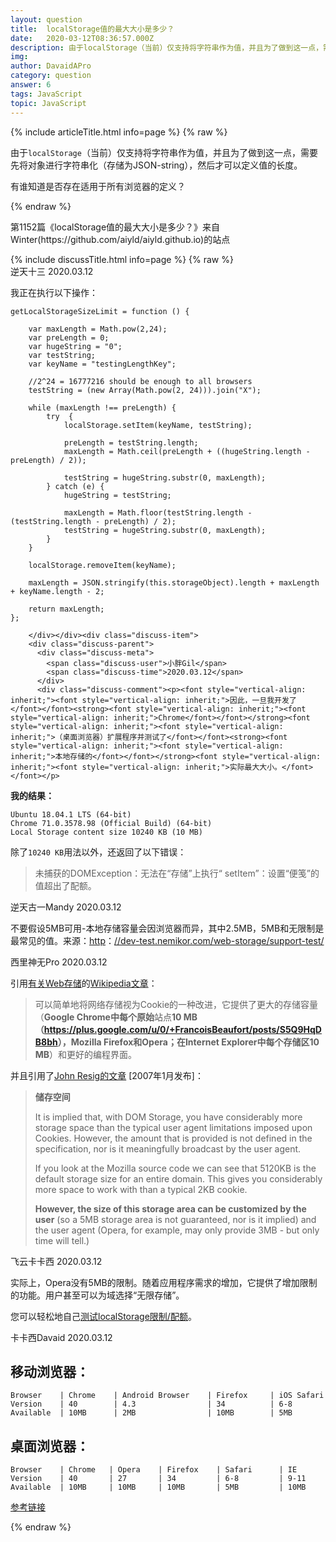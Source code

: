 ```yaml
---
layout: question
title:  localStorage值的最大大小是多少？
date:   2020-03-12T08:36:57.000Z
description: 由于localStorage（当前）仅支持将字符串作为值，并且为了做到这一点，需要先将对象进行字符串化（存储为JSON-string），然后才可以定义值的...
img: 
author: DavaidAPro
category: question
answer: 6
tags: JavaScript
topic: JavaScript
---
```

<div class="article-root">
  <div class="article">
    {% include articleTitle.html info=page %}
    {% raw %}
    <div class="article-content"><p><font style="vertical-align: inherit;"><font style="vertical-align: inherit;">由于</font></font><code>localStorage</code><font style="vertical-align: inherit;"><font style="vertical-align: inherit;">（当前）仅支持将字符串作为值，并且为了做到这一点，需要先将对象进行字符串化（存储为JSON-string），然后才可以定义值的长度。</font></font></p>

<p><font style="vertical-align: inherit;"><font style="vertical-align: inherit;">有谁知道是否存在适用于所有浏览器的定义？</font></font></p></div>
    {% endraw %}
  </div>
  <p class="winter_mark">第1152篇《localStorage值的最大大小是多少？》来自Winter(https://github.com/aiyld/aiyld.github.io)的站点</p>
  <div class="discuss-wrapper">
    {% include discussTitle.html info=page %}
    {% raw %}
    <div class="discuss-item">
        <div class="discuss-parent">
          <div class="discuss-meta">
            <span class="discuss-user">逆天十三</span>
            <span class="discuss-time">2020.03.12</span>
          </div>
          <div class="discuss-comment"><p><font style="vertical-align: inherit;"><font style="vertical-align: inherit;">我正在执行以下操作：   </font></font></p>

<pre><code>getLocalStorageSizeLimit = function () {<font></font>
<font></font>
    var maxLength = Math.pow(2,24);<font></font>
    var preLength = 0;<font></font>
    var hugeString = "0";<font></font>
    var testString;<font></font>
    var keyName = "testingLengthKey";<font></font>
<font></font>
    //2^24 = 16777216 should be enough to all browsers<font></font>
    testString = (new Array(Math.pow(2, 24))).join("X");<font></font>
<font></font>
    while (maxLength !== preLength) {<font></font>
        try  {<font></font>
            localStorage.setItem(keyName, testString);<font></font>
<font></font>
            preLength = testString.length;<font></font>
            maxLength = Math.ceil(preLength + ((hugeString.length - preLength) / 2));<font></font>
<font></font>
            testString = hugeString.substr(0, maxLength);<font></font>
        } catch (e) {<font></font>
            hugeString = testString;<font></font>
<font></font>
            maxLength = Math.floor(testString.length - (testString.length - preLength) / 2);<font></font>
            testString = hugeString.substr(0, maxLength);<font></font>
        }<font></font>
    }<font></font>
<font></font>
    localStorage.removeItem(keyName);<font></font>
<font></font>
    maxLength = JSON.stringify(this.storageObject).length + maxLength + keyName.length - 2;<font></font>
<font></font>
    return maxLength;<font></font>
};<font></font>
</code></pre></div>
        </div></div><div class="discuss-item">
        <div class="discuss-parent">
          <div class="discuss-meta">
            <span class="discuss-user">小胖Gil</span>
            <span class="discuss-time">2020.03.12</span>
          </div>
          <div class="discuss-comment"><p><font style="vertical-align: inherit;"><font style="vertical-align: inherit;">因此，一旦我开发了</font></font><strong><font style="vertical-align: inherit;"><font style="vertical-align: inherit;">Chrome</font></font></strong><font style="vertical-align: inherit;"><font style="vertical-align: inherit;">（桌面浏览器）扩展程序并测试了</font></font><strong><font style="vertical-align: inherit;"><font style="vertical-align: inherit;">本地存储的</font></font></strong><font style="vertical-align: inherit;"><font style="vertical-align: inherit;">实际最大大小。</font></font></p>

<p><strong><font style="vertical-align: inherit;"><font style="vertical-align: inherit;">我的结果：</font></font></strong></p>

<pre><code>Ubuntu 18.04.1 LTS (64-bit)<font></font>
Chrome 71.0.3578.98 (Official Build) (64-bit)<font></font>
Local Storage content size 10240 KB (10 MB)<font></font>
</code></pre>

<p><font style="vertical-align: inherit;"><font style="vertical-align: inherit;">除了</font></font><code>10240 KB</code><font style="vertical-align: inherit;"><font style="vertical-align: inherit;">用法</font><font style="vertical-align: inherit;">以外，还</font><font style="vertical-align: inherit;">返回了以下错误：</font></font></p>

<blockquote>
  <p><font style="vertical-align: inherit;"><font style="vertical-align: inherit;">未捕获的DOMException：无法在“存储”上执行“ setItem”：设置“便笺”的值超出了配额。</font></font></p>
</blockquote></div>
        </div></div><div class="discuss-item">
        <div class="discuss-parent">
          <div class="discuss-meta">
            <span class="discuss-user">逆天古一Mandy</span>
            <span class="discuss-time">2020.03.12</span>
          </div>
          <div class="discuss-comment"><p><font style="vertical-align: inherit;"><font style="vertical-align: inherit;">不要假设5MB可用-本地存储容量会因浏览器而异，其中2.5MB，5MB和无限制是最常见的值。</font><font style="vertical-align: inherit;">来源：</font><a href="http://dev-test.nemikor.com/web-storage/support-test/"><font style="vertical-align: inherit;">http</font></a><font style="vertical-align: inherit;">：</font></font><a href="http://dev-test.nemikor.com/web-storage/support-test/"><font style="vertical-align: inherit;"><font style="vertical-align: inherit;">//dev-test.nemikor.com/web-storage/support-test/</font></font></a></p></div>
        </div></div><div class="discuss-item">
        <div class="discuss-parent">
          <div class="discuss-meta">
            <span class="discuss-user">西里神无Pro</span>
            <span class="discuss-time">2020.03.12</span>
          </div>
          <div class="discuss-comment"><p><font style="vertical-align: inherit;"><font style="vertical-align: inherit;">引用</font></font><a href="http://en.wikipedia.org/wiki/Web_Storage" rel="noreferrer"><font style="vertical-align: inherit;"><font style="vertical-align: inherit;">有关Web存储</font></font></a><font style="vertical-align: inherit;"><font style="vertical-align: inherit;">的</font><a href="http://en.wikipedia.org/wiki/Web_Storage" rel="noreferrer"><font style="vertical-align: inherit;">Wikipedia文章</font></a><font style="vertical-align: inherit;">：</font></font></p>

<blockquote>
  <p><font style="vertical-align: inherit;"><font style="vertical-align: inherit;">可以简单地将网络存储视为Cookie的一种改进，它提供了更大的存储容量（</font></font><strong><font style="vertical-align: inherit;"><font style="vertical-align: inherit;">Google Chrome中每个原始</font></font><a href="https://plus.google.com/u/0/+FrancoisBeaufort/posts/S5Q9HqDB8bh" rel="noreferrer"><font style="vertical-align: inherit;"></font></a><font style="vertical-align: inherit;"></font></strong><font style="vertical-align: inherit;"><font style="vertical-align: inherit;">站点</font><strong><font style="vertical-align: inherit;">10 MB（</font></strong><strong><a href="https://plus.google.com/u/0/+FrancoisBeaufort/posts/S5Q9HqDB8bh" rel="noreferrer"><font style="vertical-align: inherit;">https://plus.google.com/u/0/+FrancoisBeaufort/posts/S5Q9HqDB8bh</font></a></strong><strong><font style="vertical-align: inherit;">），Mozilla Firefox和Opera；在Internet Explorer中每个存储区10 MB</font></strong><font style="vertical-align: inherit;">）和更好的编程界面。</font></font></p>
</blockquote>

<p><font style="vertical-align: inherit;"><font style="vertical-align: inherit;">并且引用了</font></font><a href="http://ejohn.org/blog/dom-storage/" rel="noreferrer"><font style="vertical-align: inherit;"><font style="vertical-align: inherit;">John Resig的文章</font></font></a><font style="vertical-align: inherit;"><font style="vertical-align: inherit;"> [2007年1月发布]：</font></font></p>

<blockquote>
  <p><strong><font style="vertical-align: inherit;"><font style="vertical-align: inherit;">储存空间</font></font></strong></p>
  
  <p>It is implied that, with DOM Storage,
  you have considerably more storage
  space than the typical user agent
  limitations imposed upon Cookies.
  However, the amount that is provided
  is not defined in the specification,
  nor is it meaningfully broadcast by
  the user agent.</p>
  
  <p>If you look at the Mozilla source code
  we can see that 5120KB is the default
  storage size for an entire domain.
  This gives you considerably more space
  to work with than a typical 2KB
  cookie.</p>
  
  <p><strong>However, the size of this storage area
  can be customized by the user</strong> (so a
  5MB storage area is not guaranteed,
  nor is it implied) and the user agent
  (Opera, for example, may only provide
  3MB - but only time will tell.)</p>
</blockquote></div>
        </div></div><div class="discuss-item">
        <div class="discuss-parent">
          <div class="discuss-meta">
            <span class="discuss-user">飞云卡卡西</span>
            <span class="discuss-time">2020.03.12</span>
          </div>
          <div class="discuss-comment"><p><font style="vertical-align: inherit;"><font style="vertical-align: inherit;">实际上，Opera没有5MB的限制。</font><font style="vertical-align: inherit;">随着应用程序需求的增加，它提供了增加限制的功能。</font><font style="vertical-align: inherit;">用户甚至可以为域选择“无限存储”。</font></font></p>

<p><font style="vertical-align: inherit;"><font style="vertical-align: inherit;">您可以轻松地</font><font style="vertical-align: inherit;">自己</font></font><a href="http://arty.name/localstorage.html" rel="noreferrer"><font style="vertical-align: inherit;"><font style="vertical-align: inherit;">测试localStorage限制/配额</font></font></a><font style="vertical-align: inherit;"><font style="vertical-align: inherit;">。</font></font></p></div>
        </div></div><div class="discuss-item">
        <div class="discuss-parent">
          <div class="discuss-meta">
            <span class="discuss-user">卡卡西Davaid</span>
            <span class="discuss-time">2020.03.12</span>
          </div>
          <div class="discuss-comment"><h2><font style="vertical-align: inherit;"><font style="vertical-align: inherit;">    移动浏览器：</font></font></h2>

<pre><code>Browser    | Chrome    | Android Browser    | Firefox     | iOS Safari<font></font>
Version    | 40        | 4.3                | 34          | 6-8<font></font>
Available  | 10MB      | 2MB                | 10MB        | 5MB<font></font>
</code></pre>

<h2><font style="vertical-align: inherit;"><font style="vertical-align: inherit;">    桌面浏览器：</font></font></h2>

<pre><code>Browser    | Chrome   | Opera    | Firefox    | Safari      | IE<font></font>
Version    | 40       | 27       | 34         | 6-8         | 9-11<font></font>
Available  | 10MB     | 10MB     | 10MB       | 5MB         | 10MB<font></font>
</code></pre>

<p><a href="https://www.html5rocks.com/en/tutorials/offline/quota-research/" rel="noreferrer"><font style="vertical-align: inherit;"><font style="vertical-align: inherit;">参考链接</font></font></a></p></div>
        </div></div>
    {% endraw %}
  </div>
<div>
